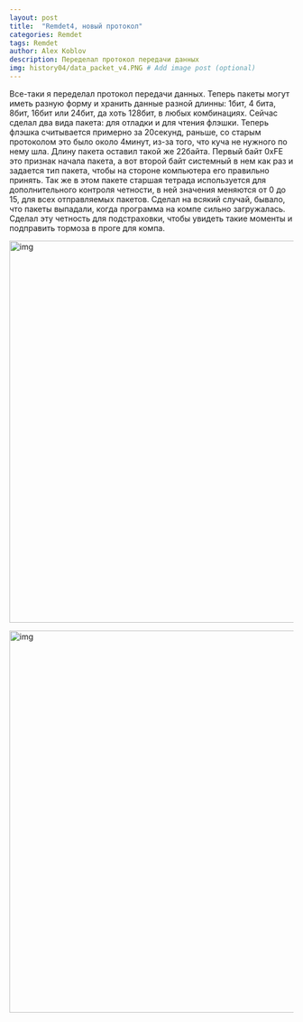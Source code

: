 ```yaml
---
layout: post
title:  "Remdet4, новый протокол"
categories: Remdet
tags: Remdet
author: Alex Koblov
description: Переделал протокол передачи данных
img: history04/data_packet_v4.PNG # Add image post (optional)
---
```

<p>Все-таки я переделал протокол передачи данных. Теперь пакеты могут иметь разную форму и хранить данные разной длинны: 1бит, 4 бита, 8бит, 16бит или 24бит, да хоть 128бит, в любых комбинациях. Сейчас сделал два вида пакета: для отладки и для чтения флэшки. Теперь флэшка считывается примерно за 20секунд, раньше, со старым протоколом это было около 4минут, из-за того, что куча не нужного по нему шла. Длину пакета оставил такой же 22байта. Первый байт 0xFE это признак начала пакета, а вот второй байт системный в нем как раз и задается тип пакета, чтобы на стороне компьютера его правильно принять. Так же в этом пакете старшая тетрада используется для дополнительного контроля четности, в ней значения меняются от 0 до 15, для всех отправляемых пакетов. Сделал на всякий случай, бывало, что пакеты выпадали, когда программа на компе сильно загружалась. Сделал эту четность для подстраховки, чтобы увидеть такие моменты и подправить тормоза в проге для компа.</p>
<p><a  href="{{ site.baseurl }}/assets/images/history04/data_packet_v4.PNG" class="highslide" onclick="return hs.expand(this)">
<img src="{{ site.baseurl }}/assets/images/history04/data_packet_v4.PNG" alt="img" width="677" /></a></p>
  <p><a  href="{{ site.baseurl }}/assets/images/history04/prog01.PNG" class="highslide" onclick="return hs.expand(this)">
<img src="{{ site.baseurl }}/assets/images/history04/prog01_sm.JPG" alt="img" width="677" /></a></p>


